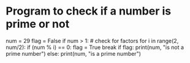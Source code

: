 # Program to check if a number is prime or not

num = 29
flag = False
if num > 1:
    # check for factors
    for i in range(2, num/2):
        if (num % i) == 0:
            flag = True
            break
if flag:
    print(num, "is not a prime number")
else:
    print(num, "is a prime number")

